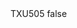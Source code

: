 <?xml version="1.0" encoding="UTF-8"?>
<CustomMetadata xmlns="http://soap.sforce.com/2006/04/metadata">
    <label>TXU505</label>
    <protected>false</protected>
</CustomMetadata>
